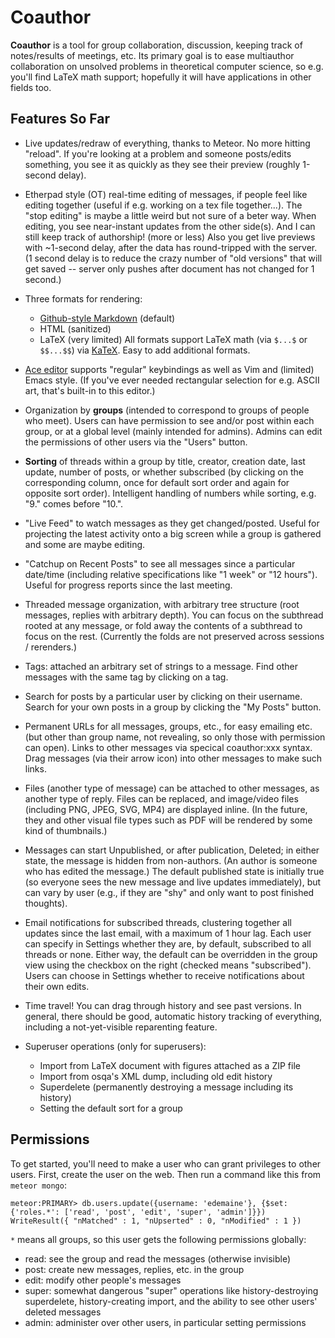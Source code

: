 # Coauthor #

**Coauthor** is a tool for group collaboration, discussion, keeping track of
notes/results of meetings, etc.  Its primary goal is to ease multiauthor
collaboration on unsolved problems in theoretical computer science, so
e.g. you'll find LaTeX math support; hopefully it will have applications
in other fields too.

## Features So Far ##

* Live updates/redraw of everything, thanks to Meteor.  No more hitting
  "reload".  If you're looking at a problem and someone posts/edits something,
  you see it as quickly as they see their preview (roughly 1-second delay).

* Etherpad style (OT) real-time editing of messages, if people feel like
  editing together (useful if e.g. working on a tex file together...).
  The "stop editing" is maybe a little weird but not sure of a beter way.
  When editing, you see near-instant updates from the other side(s).
  And I can still keep track of authorship!  (more or less)
  Also you get live previews with ~1-second delay, after the data has
  round-tripped with the server.  (1 second delay is to reduce the crazy
  number of "old versions" that will get saved -- server only pushes after
  document has not changed for 1 second.)

* Three formats for rendering:
  * [Github-style Markdown](https://guides.github.com/features/mastering-markdown/)
    (default)
  * HTML (sanitized)
  * LaTeX (very limited)
  All formats support LaTeX math (via `$...$` or `$$...$$`) via
  [KaTeX](https://khan.github.io/KaTeX/).  Easy to add additional formats.

* [Ace editor](https://ace.c9.io/) supports "regular" keybindings as well as
  Vim and (limited) Emacs style.  (If you've ever needed rectangular selection
  for e.g. ASCII art, that's built-in to this editor.)

* Organization by **groups** (intended to correspond to groups of people who
  meet).  Users can have permission to see and/or post within each
  group, or at a global level (mainly intended for admins).
  Admins can edit the permissions of other users via the "Users" button.

* **Sorting** of threads within a group by title, creator, creation date,
  last update, number of posts, or whether subscribed (by clicking on the
  corresponding column, once for default sort order and again for
  opposite sort order).  Intelligent handling of numbers while sorting,
  e.g. "9." comes before "10.".

* "Live Feed" to watch messages as they get changed/posted.  Useful for
  projecting the latest activity onto a big screen while a group is gathered
  and some are maybe editing.

* "Catchup on Recent Posts" to see all messages since a particular date/time
  (including relative specifications like "1 week" or "12 hours").
  Useful for progress reports since the last meeting.

* Threaded message organization, with arbitrary tree structure (root messages,
  replies with arbitrary depth).  You can focus on the subthread rooted at any
  message, or fold away the contents of a subthread to focus on the rest.
  (Currently the folds are not preserved across sessions / rerenders.)

* Tags: attached an arbitrary set of strings to a message.  Find other
  messages with the same tag by clicking on a tag.

* Search for posts by a particular user by clicking on their username.
  Search for your own posts in a group by clicking the "My Posts" button.

* Permanent URLs for all messages, groups, etc., for easy emailing etc.
  (but other than group name, not revealing, so only those with permission
  can open).  Links to other messages via specical coauthor:xxx syntax.
  Drag messages (via their arrow icon) into other messages to make such links.

* Files (another type of message) can be attached to other messages, as
  another type of reply.  Files can be replaced, and image/video files
  (including PNG, JPEG, SVG, MP4) are displayed inline.  (In the future,
  they and other visual file types such as PDF will be rendered by some
  kind of thumbnails.)

* Messages can start Unpublished, or after publication, Deleted; in either
  state, the message is hidden from non-authors.  (An author is someone who
  has edited the message.)  The default published state is initially true
  (so everyone sees the new message and live updates immediately), but can vary
  by user (e.g., if they are "shy" and only want to post finished thoughts).

* Email notifications for subscribed threads, clustering together all updates
  since the last email, with a maximum of 1 hour lag.
  Each user can specify in Settings whether they are, by default, subscribed
  to all threads or none.  Either way, the default can be overridden in the
  group view using the checkbox on the right (checked means "subscribed").
  Users can choose in Settings whether to receive notifications about their
  own edits.

* Time travel!  You can drag through history and see past versions.
  In general, there should be good, automatic history tracking of everything,
  including a not-yet-visible reparenting feature.

* Superuser operations (only for superusers):
  * Import from LaTeX document with figures attached as a ZIP file
  * Import from osqa's XML dump, including old edit history
  * Superdelete (permanently destroying a message including its history)
  * Setting the default sort for a group

## Permissions ##

To get started, you'll need to make a user who can grant privileges to other
users.  First, create the user on the web.  Then run a command like this from
`meteor mongo`:

```
meteor:PRIMARY> db.users.update({username: 'edemaine'}, {$set: {'roles.*': ['read', 'post', 'edit', 'super', 'admin']}})
WriteResult({ "nMatched" : 1, "nUpserted" : 0, "nModified" : 1 })
```

`*` means all groups, so this user gets the following permissions globally:

* read: see the group and read the messages (otherwise invisible)
* post: create new messages, replies, etc. in the group
* edit: modify other people's messages
* super: somewhat dangerous "super" operations like history-destroying
  superdelete, history-creating import, and the ability to see other users'
  deleted messages
* admin: administer over other users, in particular setting permissions
